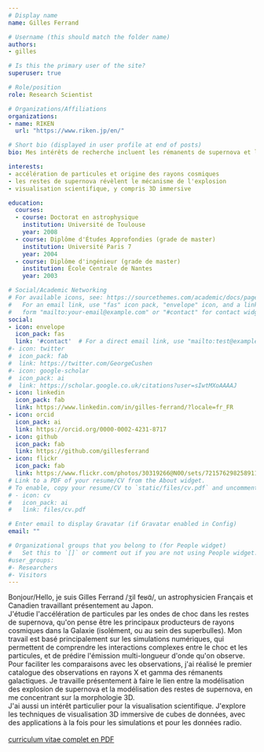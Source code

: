 ```yaml
---
# Display name
name: Gilles Ferrand

# Username (this should match the folder name)
authors:
- gilles

# Is this the primary user of the site?
superuser: true

# Role/position
role: Research Scientist

# Organizations/Affiliations
organizations:
- name: RIKEN
  url: "https://www.riken.jp/en/"

# Short bio (displayed in user profile at end of posts)
bio: Mes intérêts de recherche incluent les rémanents de supernova et les rayons cosmiques, je travaille également sur la visualisation scientifique.

interests:
- accélération de particules et origine des rayons cosmiques
- les restes de supernova révèlent le mécanisme de l'explosion
- visualisation scientifique, y compris 3D immersive

education:
  courses:
  - course: Doctorat en astrophysique
    institution: Université de Toulouse
    year: 2008
  - course: Diplôme d'Études Approfondies (grade de master)
    institution: Université Paris 7
    year: 2004
  - course: Diplôme d'ingénieur (grade de master)
    institution: École Centrale de Nantes
    year: 2003

# Social/Academic Networking
# For available icons, see: https://sourcethemes.com/academic/docs/page-builder/#icons
#   For an email link, use "fas" icon pack, "envelope" icon, and a link in the
#   form "mailto:your-email@example.com" or "#contact" for contact widget.
social:
- icon: envelope
  icon_pack: fas
  link: '#contact'  # For a direct email link, use "mailto:test@example.org".
#- icon: twitter
#  icon_pack: fab
#  link: https://twitter.com/GeorgeCushen
#- icon: google-scholar
#  icon_pack: ai
#  link: https://scholar.google.co.uk/citations?user=sIwtMXoAAAAJ
- icon: linkedin
  icon_pack: fab
  link: https://www.linkedin.com/in/gilles-ferrand/?locale=fr_FR
- icon: orcid
  icon_pack: ai
  link: https://orcid.org/0000-0002-4231-8717
- icon: github
  icon_pack: fab
  link: https://github.com/gillesferrand
- icon: flickr
  icon_pack: fab
  link: https://www.flickr.com/photos/30319266@N00/sets/72157629825891188/
# Link to a PDF of your resume/CV from the About widget.
# To enable, copy your resume/CV to `static/files/cv.pdf` and uncomment the lines below.
# - icon: cv
#   icon_pack: ai
#   link: files/cv.pdf

# Enter email to display Gravatar (if Gravatar enabled in Config)
email: ""

# Organizational groups that you belong to (for People widget)
#   Set this to `[]` or comment out if you are not using People widget.
#user_groups:
#- Researchers
#- Visitors
---
```


Bonjour/Hello, je suis Gilles Ferrand /ʒil feʁɑ̃/, un astrophysicien Français et Canadien travaillant présentement au Japon.<br>
J'étudie l'accélération de particules par les ondes de choc dans les restes de supernova, qu'on pense être les principaux producteurs de rayons cosmiques dans la Galaxie (isolément, ou au sein des superbulles). Mon travail est basé principalement sur les simulations numériques, qui permettent de comprendre les interactions complexes entre le choc et les particules, et de prédire l'émission multi-longueur d'onde qu'on observe. Pour faciliter les comparaisons avec les observations, j'ai réalisé le premier catalogue des observations en rayons X et gamma des rémanents galactiques. Je travaille présentement à faire le lien entre la modélisation des explosion de supernova et la modélisation des restes de supernova, en me concentrant sur la morphologie 3D.<br>
J'ai aussi un intérêt particulier pour la visualisation scientifique. J'explore les techniques de visualisation 3D immersive de cubes de données, avec des applications à la fois pour les simulations et pour les données radio.<br>
<br>
[curriculum vitae complet en PDF](https://www.dropbox.com/s/v986a26pmr3n3a0/FERRAND_2020-01_CV.pdf?dl=0)
